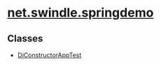 # [net.swindle.springdemo](../../../net/swindle/springdemo/package-summary.md)

## Classes

  - [DiConstructorAppTest](DiConstructorAppTest.md "class in net.swindle.springdemo")
